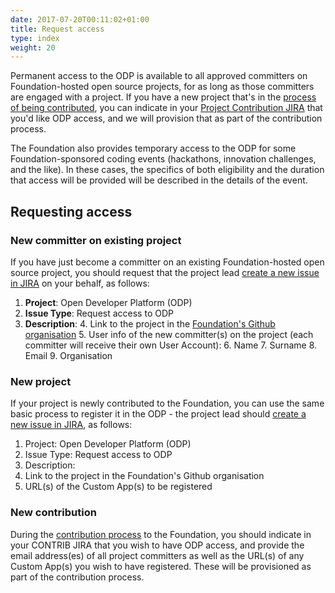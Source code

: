 ```yaml
---
date: 2017-07-20T00:11:02+01:00
title: Request access
type: index
weight: 20
---
```


Permanent access to the ODP is available to all approved committers on Foundation-hosted open source projects, for as long as those committers are engaged with a project.  If you have a new project that's in the [process of being contributed](https://symphonyoss.atlassian.net/wiki/spaces/FM/pages/62783509/Contribution), you can indicate in your [Project Contribution JIRA](https://symphonyoss.atlassian.net/projects/CONTRIB/issues/) that you'd like ODP access, and we will provision that as part of the contribution process.

The Foundation also provides temporary access to the ODP for some Foundation-sponsored coding events (hackathons, innovation challenges, and the like).  In these cases, the specifics of both eligibility and the duration that access will be provided will be described in the details of the event.

## Requesting access

### New committer on existing project
If you have just become a committer on an existing Foundation-hosted open source project, you should request that the project lead [create a new issue in JIRA](https://symphonyoss.atlassian.net/secure/CreateIssue.jspa?pid=10400&issuetype=10300) on your behalf, as follows:

1. **Project**: Open Developer Platform (ODP)
2. **Issue Type**: Request access to ODP
3. **Description**:
    4. Link to the project in the [Foundation's Github organisation](https://github.com/symphonyoss/)
    5. User info of the new committer(s) on the project (each committer will receive their own User Account):
        6. Name
        7. Surname
        8. Email
        9. Organisation

### New project
If your project is newly contributed to the Foundation, you can use the same basic process to register it in the ODP - the project lead should [create a new issue in JIRA](https://symphonyoss.atlassian.net/secure/CreateIssue.jspa?pid=10400&issuetype=10300), as follows:

1. Project: Open Developer Platform (ODP)
2. Issue Type: Request access to ODP
3. Description:
  4. Link to the project in the Foundation's Github organisation
  5. URL(s) of the Custom App(s) to be registered

### New contribution
During the [contribution process](https://symphonyoss.atlassian.net/wiki/spaces/FM/pages/62783509/Contribution) to the Foundation, you should indicate in your CONTRIB JIRA that you wish to have ODP access, and provide the email address(es) of all project committers as well as the URL(s) of any Custom App(s) you wish to have registered.  These will be provisioned as part of the contribution process.